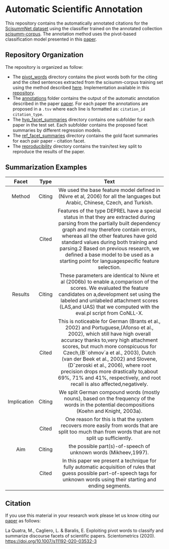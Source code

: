 # Automatic Scientific Annotation
This repository contains the automatically annotated citations for the [ScisummNet dataset](https://cs.stanford.edu/~myasu/projects/scisumm_net/) using the classifier trained on the annotated collection [scisumm-corpus](https://github.com/WING-NUS/scisumm-corpus). The annotation method uses the pivot-based classification model presented in this [paper](https://doi.org/10.1007/s11192-020-03532-3).

## Repository Organization
The repository is organized as follow:
- The [pivot_words](pivot_words) directory contains the pivot words both for the citing and the cited sentences extracted from the scisumm-corpus training set using the method described [here](https://arxiv.org/abs/1909.12335). Implementation available in this [repository](https://github.com/FranxYao/pivot_analysis).
- The [annotations](annotations) folder contains the output of the automatic annotation described in the paper [paper](https://doi.org/10.1007/s11192-020-03532-3). For each paper the annotations are proposed in a `.tsv` where each line is formatted as: `citation_id  citation_type`.
- The [hyp_facet_summaries](hyp_facet_summaries) directory contains one subfolder for each paper in the test set. Each subfolder contains the proposed facet summaries by different regression models.
- The [ref_facet_summaries](ref_facet_summaries) directory contains the gold facet summaries for each pair paper - citation facet.
- The [reproducibility](reproducibility) directory contains the train/test key split to reproduce the results of the paper.


## Summarization Examples

|    Facet    |  Type  |                                                                                                                                                                                                                        Text                                                                                                                                                                                                                        |
|:-----------:|:------:|:--------------------------------------------------------------------------------------------------------------------------------------------------------------------------------------------------------------------------------------------------------------------------------------------------------------------------------------------------------------------------------------------------------------------------------------------------:|
|    Method   | Citing | We used the base feature model defined in (Nivre et al, 2006) for all the languages but Arabic, Chinese, Czech, and Turkish.                                                                                                                                                                                                                                                                                                                       |
|             |  Cited | Features of the type DEPREL have a special status in that they are extracted during parsing from the partially built dependency graph and may therefore contain errors, whereas all the other features have gold standard values during both training and parsing.2 Based on previous research, we defined a base model to be used as a starting point for languagespecific feature selection.                                                     |
|   Results   | Citing | These parameters are identical to Nivre et al (2006b) to enable a,comparison of the scores. We evaluated the feature candidates on a,development set using the labeled and unlabeled attachment scores (LAS,and UAS) that we computed with the eval.pl script from CoNLL-X.                                                                                                                                                                        |
|             |  Cited | This is noticeable for German (Brants et al., 2002) and Portuguese,(Afonso et al., 2002), which still have high overall accuracy thanks to,very high attachment scores, but much more conspicuous for Czech,(B¨ohmov´a et al., 2003), Dutch (van der Beek et al., 2002) and Slovene,(Dˇzeroski et al., 2006), where root precision drops more drastically to,about 69\%, 71\% and 41\%, respectively, and root recall is also affected,negatively. |
| Implication | Citing | We split German compound words (mostly nouns), based on the frequency of the words in the potential decompositions (Koehn and Knight, 2003a).                                                                                                                                                                                                                                                                                                      |
|             |  Cited | One reason for this is that the system recovers more easily from words that are split too much than from words that are not split up sufficiently.                                                                                                                                                                                                                                                                                                 |
|     Aim     | Citing | the possible part(s)-of-speech of unknown words (Mikheev,1997).                                                                                                                                                                                                                                                                                                                                                                                    |
|             |  Cited | In this paper we present a technique for fully automatic acquisition of rules that guess possible part-of-speech tags for unknown words using their starting and ending segments.                                                                                                                                                                                                                                                                  |

## Citation

If you use this material in your research work please let us know citing our [paper](https://doi.org/10.1007/s11192-020-03532-3) as follows:

La Quatra, M., Cagliero, L. & Baralis, E. Exploiting pivot words to classify and summarize discourse facets of scientific papers. Scientometrics (2020). https://doi.org/10.1007/s11192-020-03532-3




